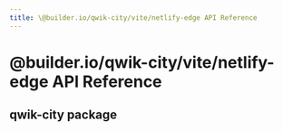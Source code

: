 ```yaml
---
title: \@builder.io/qwik-city/vite/netlify-edge API Reference
---
```


# @builder.io/qwik-city/vite/netlify-edge API Reference

## qwik-city package
